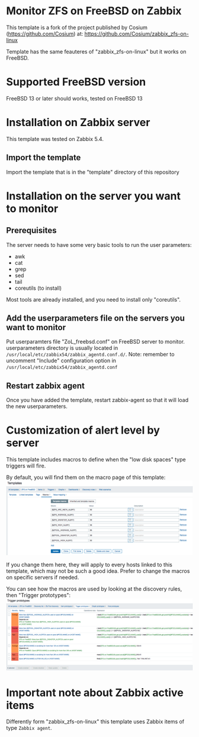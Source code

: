 # Monitor ZFS on FreeBSD on Zabbix

This template is a fork of the project published by Cosium (https://github.com/Cosium) at: https://github.com/Cosium/zabbix_zfs-on-linux

Template has the same feauteres of "zabbix_zfs-on-linux" but it works on FreeBSD.

# Supported FreeBSD version
FreeBSD 13 or later should works, tested on FreeBSD 13

# Installation on Zabbix server
This template was tested on Zabbix 5.4.

## Import the template
Import the template that is in the "template" directory of this repository

# Installation on the server you want to monitor

## Prerequisites
The server needs to have some very basic tools to run the user parameters:
- awk
- cat
- grep
- sed
- tail
- coreutils (to install)

Most tools are already installed, and you need to install only "coreutils".

## Add the userparameters file on the servers you want to monitor

Put userparamters file "ZoL_freebsd.conf" on FreeBSD server to monitor. userparameters directory is usually located in `/usr/local/etc/zabbix54/zabbix_agentd.conf.d/`.
Note: remember to uncomment "Include" configuration option in `/usr/local/etc/zabbix54/zabbix_agentd.conf`

## Restart zabbix agent
Once you have added the template, restart zabbix-agent so that it will load the new userparameters.

# Customization of alert level by server
This template includes macros to define when the "low disk spaces" type triggers will fire.

By default, you will find them on the macro page of this template:
![macros](images/macros.png)

If you change them here, they will apply to every hosts linked to this template, which may not be such a good idea. Prefer to change the macros on specific servers if needed.

You can see how the macros are used by looking at the discovery rules, then "Trigger prototypes":
![macros](images/trigger_prototypes_zpool.png)

# Important note about Zabbix active items

Differently form "zabbix_zfs-on-linux" this template uses Zabbix items of type `Zabbix agent`.
